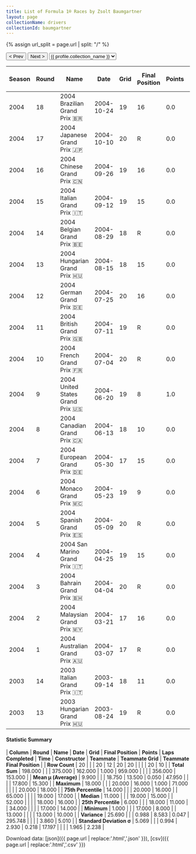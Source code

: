 ```yaml
---
title: List of Formula 1® Races by Zsolt Baumgartner
layout: page
collectionName: drivers
collectionId: baumgartner
---
```


{% assign url_split = page.url | split: "/" %}
<div id="collection-navigation">
<button onclick="selector.options[selector.selectedIndex-1].value && (window.location = selector.options[selector.selectedIndex-1].value);">&lt; Prev</button>
<button onclick="selector.options[selector.selectedIndex+1].value && (window.location = selector.options[selector.selectedIndex+1].value);">Next &gt;</button>
<select id="selector" onchange="this.options[this.selectedIndex].value && (window.location = this.options[this.selectedIndex].value);">
  {% for collectionId in site.data[page.collectionName].refs %}
    {% if collectionId == page.collectionId %}
      {% assign selected = "selected" %}
    {% else %}
      {% assign selected = "" %}
    {% endif %}
    {% assign profile = site.data[page.collectionName][collectionId].profile %}
    <option value="/f1/{{ page.collectionName }}/{{ collectionId }}/{{ url_split[4] }}" {{ selected }}>{{ profile.collection_name }}</option>
  {% endfor %}
</select>
</div>

| Season | Round | Name | Date | Grid | Final Position | Points | Laps Completed | Time | Constructor | Teammate | Teammate Grid | Teammate Final Position |
|--|--|--|--|--|--|--|--|--|--|--|--|--|
| 2004 | 18 | 2004 Brazilian Grand Prix 🇧🇷 | 2004-10-24 | 19 | 16 | 0.0 | 67 |   | Minardi 🇮🇹 | [Gianmaria Bruni 🇮🇹](/f1/drivers/bruni) | 20 | 17 |
| 2004 | 17 | 2004 Japanese Grand Prix 🇯🇵 | 2004-10-10 | 20 | R | 0.0 | 41 |   | Minardi 🇮🇹 | [Gianmaria Bruni 🇮🇹](/f1/drivers/bruni) | 18 | 16 |
| 2004 | 16 | 2004 Chinese Grand Prix 🇨🇳 | 2004-09-26 | 19 | 16 | 0.0 | 53 |   | Minardi 🇮🇹 | [Gianmaria Bruni 🇮🇹](/f1/drivers/bruni) | 17 | R |
| 2004 | 15 | 2004 Italian Grand Prix 🇮🇹 | 2004-09-12 | 19 | 15 | 0.0 | 50 |   | Minardi 🇮🇹 | [Gianmaria Bruni 🇮🇹](/f1/drivers/bruni) | 18 | R |
| 2004 | 14 | 2004 Belgian Grand Prix 🇧🇪 | 2004-08-29 | 18 | R | 0.0 | 28 |   | Minardi 🇮🇹 | [Gianmaria Bruni 🇮🇹](/f1/drivers/bruni) | 17 | R |
| 2004 | 13 | 2004 Hungarian Grand Prix 🇭🇺 | 2004-08-15 | 18 | 15 | 0.0 | 65 |   | Minardi 🇮🇹 | [Gianmaria Bruni 🇮🇹](/f1/drivers/bruni) | 19 | 14 |
| 2004 | 12 | 2004 German Grand Prix 🇩🇪 | 2004-07-25 | 20 | 16 | 0.0 | 62 |   | Minardi 🇮🇹 | [Gianmaria Bruni 🇮🇹](/f1/drivers/bruni) | 19 | 17 |
| 2004 | 11 | 2004 British Grand Prix 🇬🇧 | 2004-07-11 | 19 | R | 0.0 | 29 |   | Minardi 🇮🇹 | [Gianmaria Bruni 🇮🇹](/f1/drivers/bruni) | 18 | 16 |
| 2004 | 10 | 2004 French Grand Prix 🇫🇷 | 2004-07-04 | 20 | R | 0.0 | 31 |   | Minardi 🇮🇹 | [Gianmaria Bruni 🇮🇹](/f1/drivers/bruni) | 19 | 18 |
| 2004 | 9 | 2004 United States Grand Prix 🇺🇸 | 2004-06-20 | 19 | 8 | 1.0 | 70 |   | Minardi 🇮🇹 | [Gianmaria Bruni 🇮🇹](/f1/drivers/bruni) | 18 | R |
| 2004 | 8 | 2004 Canadian Grand Prix 🇨🇦 | 2004-06-13 | 18 | 10 | 0.0 | 66 |   | Minardi 🇮🇹 | [Gianmaria Bruni 🇮🇹](/f1/drivers/bruni) | 19 | R |
| 2004 | 7 | 2004 European Grand Prix 🇩🇪 | 2004-05-30 | 17 | 15 | 0.0 | 57 |   | Minardi 🇮🇹 | [Gianmaria Bruni 🇮🇹](/f1/drivers/bruni) | 20 | 14 |
| 2004 | 6 | 2004 Monaco Grand Prix 🇲🇨 | 2004-05-23 | 19 | 9 | 0.0 | 71 |   | Minardi 🇮🇹 | [Gianmaria Bruni 🇮🇹](/f1/drivers/bruni) | 20 | R |
| 2004 | 5 | 2004 Spanish Grand Prix 🇪🇸 | 2004-05-09 | 20 | R | 0.0 | 17 |   | Minardi 🇮🇹 | [Gianmaria Bruni 🇮🇹](/f1/drivers/bruni) | 18 | R |
| 2004 | 4 | 2004 San Marino Grand Prix 🇮🇹 | 2004-04-25 | 19 | 15 | 0.0 | 58 |   | Minardi 🇮🇹 | [Gianmaria Bruni 🇮🇹](/f1/drivers/bruni) | 17 | R |
| 2004 | 3 | 2004 Bahrain Grand Prix 🇧🇭 | 2004-04-04 | 20 | R | 0.0 | 44 |   | Minardi 🇮🇹 | [Gianmaria Bruni 🇮🇹](/f1/drivers/bruni) | 17 | 17 |
| 2004 | 2 | 2004 Malaysian Grand Prix 🇲🇾 | 2004-03-21 | 17 | 16 | 0.0 | 52 |   | Minardi 🇮🇹 | [Gianmaria Bruni 🇮🇹](/f1/drivers/bruni) | 16 | 14 |
| 2004 | 1 | 2004 Australian Grand Prix 🇦🇺 | 2004-03-07 | 17 | R | 0.0 | 13 |   | Minardi 🇮🇹 | [Gianmaria Bruni 🇮🇹](/f1/drivers/bruni) | 20 | N |
| 2003 | 14 | 2003 Italian Grand Prix 🇮🇹 | 2003-09-14 | 18 | 11 | 0.0 | 51 |   | Jordan 🇮🇪 | [Giancarlo Fisichella 🇮🇹](/f1/drivers/fisichella) | 13 | 10 |
| 2003 | 13 | 2003 Hungarian Grand Prix 🇭🇺 | 2003-08-24 | 19 | R | 0.0 | 34 |   | Jordan 🇮🇪 | [Giancarlo Fisichella 🇮🇹](/f1/drivers/fisichella) | 13 | R |

#### Statistic Summary

| **Column** | **Round** | **Name** | **Date** | **Grid** | **Final Position** | **Points** | **Laps Completed** | **Time** | **Constructor** | **Teammate** | **Teammate Grid** | **Teammate Final Position** |
| **Row Count** | 20 |  |  | 20 | 12 | 20 | 20 |  |  |  | 20 | 10 |
| **Total Sum** | 198.000 |  |  | 375.000 | 162.000 | 1.000 | 959.000 |  |  |  | 356.000 | 153.000 |
| **Mean μ (Average)** | 9.900 |  |  | 18.750 | 13.500 | 0.050 | 47.950 |  |  |  | 17.800 | 15.300 |
| **Maximum** | 18.000 |  |  | 20.000 | 16.000 | 1.000 | 71.000 |  |  |  | 20.000 | 18.000 |
| **75th Percentile** | 14.000 |  |  | 20.000 | 16.000 |  | 65.000 |  |  |  | 19.000 | 17.000 |
| **Median** | 11.000 |  |  | 19.000 | 15.000 |  | 52.000 |  |  |  | 18.000 | 16.000 |
| **25th Percentile** | 6.000 |  |  | 18.000 | 11.000 |  | 34.000 |  |  |  | 17.000 | 14.000 |
| **Minimum** | 1.000 |  |  | 17.000 | 8.000 |  | 13.000 |  |  |  | 13.000 | 10.000 |
| **Variance** | 25.690 |  |  | 0.988 | 8.583 | 0.047 | 295.748 |  |  |  | 3.860 | 5.010 |
| **Standard Deviation σ** | 5.069 |  |  | 0.994 | 2.930 | 0.218 | 17.197 |  |  |  | 1.965 | 2.238 |

Download data: [json]({{ page.url | replace:'.html','.json' }}), [csv]({{ page.url | replace:'.html','.csv' }})
